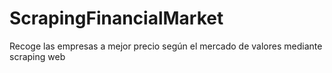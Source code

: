 # ScrapingFinancialMarket
Recoge las empresas a mejor precio según el mercado de valores mediante scraping web
